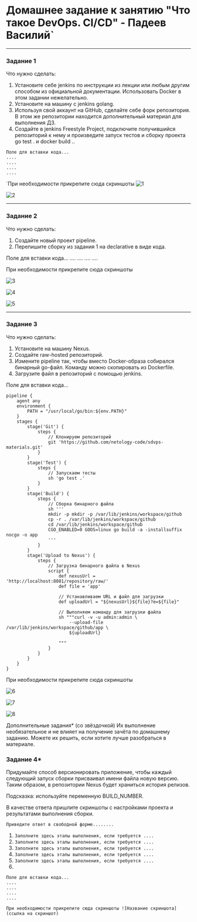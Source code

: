 # Домашнее задание к занятию "Что такое DevOps. СI/СD" - Падеев Василий`


---

### Задание 1

Что нужно сделать:

1. Установите себе jenkins по инструкции из лекции или любым другим способом из официальной документации. Использовать Docker в этом задании нежелательно.
2. Установите на машину с jenkins golang.
3. Используя свой аккаунт на GitHub, сделайте себе форк репозитория. В этом же репозитории находится дополнительный материал для выполнения ДЗ.
4. Создайте в jenkins Freestyle Project, подключите получившийся репозиторий к нему и произведите запуск тестов и сборку проекта go test . и docker build ..

```
Поле для вставки кода...
....
....
....
....
```

`При необходимости прикрепитe сюда скриншоты
![1](https://github.com/Vasiliy-Ser/sys-pattern-homework-8-02/blob/homework8.2/Devops.CI-CD/1.png)

![2](https://github.com/Vasiliy-Ser/sys-pattern-homework-8-02/blob/homework8.2/Devops.CI-CD/1.2.png)



---

### Задание 2

Что нужно сделать:

1. Создайте новый проект pipeline.
2. Перепишите сборку из задания 1 на declarative в виде кода.

Поле для вставки кода...
....
....
....
....


При необходимости прикрепитe сюда скриншоты

![3](https://github.com/Vasiliy-Ser/sys-pattern-homework-8-02/blob/homework8.2/Devops.CI-CD/2.1.png)

![4](https://github.com/Vasiliy-Ser/sys-pattern-homework-8-02/blob/homework8.2/Devops.CI-CD/2.2.png)

![5](https://github.com/Vasiliy-Ser/sys-pattern-homework-8-02/blob/homework8.2/Devops.CI-CD/2.3.png)


---

### Задание 3

Что нужно сделать:

1. Установите на машину Nexus.
2. Создайте raw-hosted репозиторий.
3. Измените pipeline так, чтобы вместо Docker-образа собирался бинарный go-файл. Команду можно скопировать из Dockerfile.
4. Загрузите файл в репозиторий с помощью jenkins.



Поле для вставки кода...

```
pipeline {
    agent any
    environment {
        PATH = "/usr/local/go/bin:${env.PATH}"
    }
    stages {
        stage('Git') {
            steps {
                // Клонируем репозиторий
                git 'https://github.com/netology-code/sdvps-materials.git'
            }
        }
        stage('Test') {
            steps {
                // Запускаем тесты
                sh 'go test .'
            }
        }
        stage('Build') {
            steps {
                // Сборка бинарного файла
                sh '''
                mkdir -p mkdir -p /var/lib/jenkins/workspace/github
                cp -r . /var/lib/jenkins/workspace/github
                cd /var/lib/jenkins/workspace/github
                CGO_ENABLED=0 GOOS=linux go build -a -installsuffix nocgo -o app
                '''
            }
        }
        stage('Upload to Nexus') {
            steps {
                // Загрузка бинарного файла в Nexus
                script {
                    def nexusUrl = 'http://localhost:8081/repository/raw/'
                    def file = 'app'

                    // Устанавливаем URL и файл для загрузки
                    def uploadUrl = "${nexusUrl}${file}?e=${file}"
                    
                    // Выполняем команду для загрузки файла
                    sh """curl -v -u admin:admin \
                        --upload-file /var/lib/jenkins/workspace/github/app \
                        ${uploadUrl}
                       
                    """
                }
            }
        }
    }
} 
```

При необходимости прикрепитe сюда скриншоты

![6](https://github.com/Vasiliy-Ser/sys-pattern-homework-8-02/blob/homework8.2/Devops.CI-CD/3.1.png)

![7](https://github.com/Vasiliy-Ser/sys-pattern-homework-8-02/blob/homework8.2/Devops.CI-CD/3.5.png)

![8](https://github.com/Vasiliy-Ser/sys-pattern-homework-8-02/blob/homework8.2/Devops.CI-CD/ALL.png)



Дополнительные задания* (со звёздочкой)
Их выполнение необязательное и не влияет на получение зачёта по домашнему заданию. Можете их решить, если хотите лучше разобраться в материале.


### Задание 4*

Придумайте способ версионировать приложение, чтобы каждый следующий запуск сборки присваивал имени файла новую версию. Таким образом, в репозитории Nexus будет храниться история релизов.

Подсказка: используйте переменную BUILD_NUMBER.

В качестве ответа пришлите скриншоты с настройками проекта и результатами выполнения сборки.


`Приведите ответ в свободной форме........`

1. `Заполните здесь этапы выполнения, если требуется ....`
2. `Заполните здесь этапы выполнения, если требуется ....`
3. `Заполните здесь этапы выполнения, если требуется ....`
4. `Заполните здесь этапы выполнения, если требуется ....`
5. `Заполните здесь этапы выполнения, если требуется ....`
6. 

```
Поле для вставки кода...
....
....
....
....
```

`При необходимости прикрепитe сюда скриншоты
![Название скриншота](ссылка на скриншот)`
